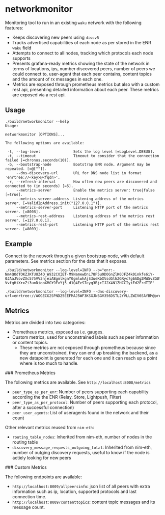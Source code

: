 # networkmonitor

Monitoring tool to run in an existing `waku` network with the following features:

* Keeps discovering new peers using `discv5`
* Tracks advertised capabilities of each node as per stored in the ENR `waku` field
* Attempts to connect to all nodes, tracking which protocols each node supports
* Presents grafana-ready metrics showing the state of the network in terms of locations, ips, number discovered peers, number of peers we could connect to, user-agent that each peer contains, content topics and the amount of rx messages in each one.
* Metrics are exposed through prometheus metrics but also with a custom rest api, presenting detailed information about each peer. These metrics are exposed via a rest api.

## Usage

```console
./build/networkmonitor --help
Usage:

networkmonitor [OPTIONS]...

The following options are available:

 -l, --log-level               Sets the log level [=LogLevel.DEBUG].
 -t, --timeout                 Timeout to consider that the connection failed [=chronos.seconds(10)].
 -b, --bootstrap-node          Bootstrap ENR node. Argument may be repeated. [=@[""]].
     --dns-discovery-url       URL for DNS node list in format 'enrtree://<key>@<fqdn>'.
 -r, --refresh-interval        How often new peers are discovered and connected to (in seconds) [=5].
     --metrics-server          Enable the metrics server: true|false [=true].
     --metrics-server-address  Listening address of the metrics server. [=ValidIpAddress.init("127.0.0.1")].
     --metrics-server-port     Listening HTTP port of the metrics server. [=8008].
     --metrics-rest-address    Listening address of the metrics rest server. [=127.0.0.1].
     --metrics-rest-port       Listening HTTP port of the metrics rest server. [=8009].
```

## Example

Connect to the network through a given bootstrap node, with default parameters. See metrics section for the data that it exposes.

```console
./build/networkmonitor --log-level=INFO --b="enr:-Nm4QOdTOKZJKTUUZ4O_W932CXIET-M9NamewDnL78P5u9DOGnZlK0JFZ4k0inkfe6iY-0JAaJVovZXc575VV3njeiABgmlkgnY0gmlwhAjS3ueKbXVsdGlhZGRyc7g6ADg2MW5vZGUtMDEuYWMtY24taG9uZ2tvbmctYy53YWt1djIucHJvZC5zdGF0dXNpbS5uZXQGH0DeA4lzZWNwMjU2azGhAo0C-VvfgHiXrxZi3umDiooXMGY9FvYj5_d1Q4EeS7eyg3RjcIJ2X4N1ZHCCIyiFd2FrdTIP"
```

```console
./build/networkmonitor --log-level=INFO --dns-discovery-url=enrtree://AOGECG2SPND25EEFMAJ5WF3KSGJNSGV356DSTL2YVLLZWIV6SAYBM@prod.nodes.status.im
```

## Metrics

Metrics are divided into two categories:

* Prometheus metrics, exposed as i.e. gauges.
* Custom metrics, used for unconstrained labels such as peer information or content topics.
  - These metrics are not exposed through prometheus because since they are unconstrained, they can end up breaking the backend, as a new datapoint is generated for each one and it can reach up a point where is too much to handle.

### Prometheus Metrics

The following metrics are available. See `http://localhost:8008/metrics`

* `peer_type_as_per_enr`: Number of peers supporting each capability according the the ENR (Relay, Store, Lightpush, Filter)
* `peer_type_as_per_protocol`: Number of peers supporting each protocol, after a successful connection)
* `peer_user_agents`: List of useragents found in the network and their count

Other relevant metrics reused from `nim-eth`:

* `routing_table_nodes`: Inherited from nim-eth, number of nodes in the routing table
* `discovery_message_requests_outgoing_total`: Inherited from nim-eth, number of outging discovery requests, useful to know if the node is actiely looking for new peers

### Custom Metrics

The following endpoints are available:

* `http://localhost:8009/allpeersinfo`: json list of all peers with extra information such as ip, location, supported protocols and last connection time.
* `http://localhost:8009/contenttopics`: content topic messages and its message count.
